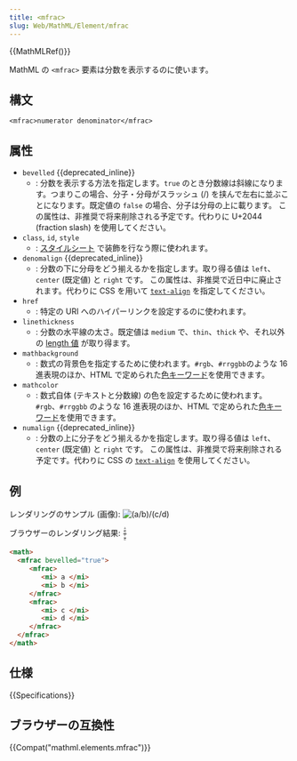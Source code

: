 ```yaml
---
title: <mfrac>
slug: Web/MathML/Element/mfrac
---
```


{{MathMLRef()}}

MathML の `<mfrac>` 要素は分数を表示するのに使います。

## 構文

```
<mfrac>numerator denominator</mfrac>
```

## 属性

- `bevelled` {{deprecated_inline}}
  - : 分数を表示する方法を指定します。`true` のとき分数線は斜線になります。つまりこの場合、分子・分母がスラッシュ (/) を挟んで左右に並ぶことになります。既定値の `false` の場合、分子は分母の上に載ります。
    この属性は、非推奨で将来削除される予定です。代わりに U+2044 (fraction slash) を使用してください。
- `class`, `id`, `style`
  - : [スタイルシート](/ja/docs/CSS) で装飾を行なう際に使われます。
- `denomalign` {{deprecated_inline}}
  - : 分数の下に分母をどう揃えるかを指定します。取り得る値は `left`、`center` (既定値) と `right` です。
    この属性は、非推奨で近日中に廃止されます。代わりに CSS を用いて [`text-align`](/ja/docs/Web/CSS/text-align) を指定してください。
- `href`
  - : 特定の URI へのハイパーリンクを設定するのに使われます。
- `linethickness`
  - : 分数の水平線の太さ。既定値は `medium` で、`thin`、`thick` や、それ以外の [length 値](/ja/docs/CSS/length) が取り得ます。
- `mathbackground`
  - : 数式の背景色を指定するために使われます。`#rgb`、`#rrggbb`のような 16 進表現のほか、HTML で定められた[色キーワード](/ja/docs/Web/CSS/named-color)を使用できます。
- `mathcolor`
  - : 数式自体 (テキストと分数線) の色を設定するために使われます。`#rgb`、`#rrggbb` のような 16 進表現のほか、HTML で定められた[色キーワード](/ja/docs/Web/CSS/named-color)を使用できます。
- `numalign` {{deprecated_inline}}
  - : 分数の上に分子をどう揃えるかを指定します。取り得る値は `left`、`center` (既定値) と `right` です。
    この属性は、非推奨で将来削除される予定です。代わりに CSS の [`text-align`](/ja/docs/Web/CSS/text-align) を使用してください。

## 例

レンダリングのサンプル (画像): ![(a/b)/(c/d)](mfrac.png)

ブラウザーのレンダリング結果: <math><mfrac bevelled="true"><mfrac><mi>a </mi><mi>b </mi></mfrac><mfrac><mi>c </mi><mi>d</mi></mfrac></mfrac></math>

```html
<math>
  <mfrac bevelled="true">
     <mfrac>
        <mi> a </mi>
        <mi> b </mi>
     </mfrac>
     <mfrac>
        <mi> c </mi>
        <mi> d </mi>
     </mfrac>
  </mfrac>
</math>
```

## 仕様

{{Specifications}}

## ブラウザーの互換性

{{Compat("mathml.elements.mfrac")}}
